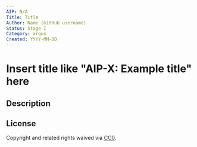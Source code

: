 ```yaml
---
AIP: N/A
Title: Title
Author: Name (GitHub username)
Status: Stage I
Category: argus
Created: YYYY-MM-DD
---
```


# Insert title like "AIP-X: Example title" here

## Description


## License
Copyright and related rights waived via [CC0](https://creativecommons.org/publicdomain/zero/1.0/).
